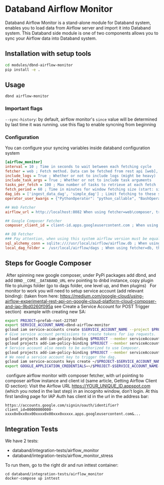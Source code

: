 # Databand Airflow Monitor

Databand Airflow Monitor is a stand-alone module for Databand system, enables you to load data from Airflow server and import it into Databand system.
This Databand side module is one of two components allows you to sync your Airflow data into Databand system.

## Installation with setup tools

```bash
cd modules/dbnd-airflow-monitor
pip install -e .
```

## Usage

`dbnd airflow-monitor`

### Important flags

`--sync-history`: by default, airflow monitor's `since` value will be determined by last time it was running. use this flag to enable syncning from beginning

### Configuration

You can configure your syncing variables inside databand configuration system

```cfg
[airflow_monitor]
interval = 10 ; Time in seconds to wait between each fetching cycle
fetcher = web ; Fetch method. Data can be fetched from rest api [web], from google composer [composer], or directly from db [db]
include_logs = True ; Whether or not to include logs (might be heavy)
include_task_args = True ; Whether or not to include task arguments
tasks_per_fetch = 100 ; Max number of tasks to retrieve at each fetch
fetch_period = 60 ; Time in minutes for window fetching size (start: since, end: since + period)
dag_ids = ['ingest_data_dag', 'simple_dag'] ; Limit fetching to these specific dag ids
operator_user_kwargs = {"PythonOperator": "python_callable", "BashOperator": "bash_command"} ; Control which task arguments should be treated as user instead of system

## Web Fetcher
airflow_url = http://localhost:8082 When using fetcher=web\composer, try fetch from this Airflow url (using suffix admin/data_export_plugin/export_data)

## Google Composer Fetcher
composer_client_id = client-id.apps.googleusercontent.com ; When using fetcher=web\composer, try fetch from this url

## DB Fetcher
### Pay attention, when using this system airflow version must be equal to databand's airflow version
sql_alchemy_conn = sqlite:////usr/local/airflow/airflow.db ; When using fetcher=db, use this sql connection string
local_dag_folder =  /usr/local/airflow/dags ; When using fetcher=db, this is the dag folder location
```

## Steps for Google Composer

​
After spinning new google composer, under PyPi packages add dbnd, and add `DBND__CORE__DATABAND_URL` env pointing to dnbd instance, copy plugin file to pluings folder (go to dags folder, one level up, and then plugins)
​
​
For monitor to work you will need to setup service account (add relevant binding):
(taken from here: https://medium.com/google-cloud/using-airflow-experimental-rest-api-on-google-cloud-platform-cloud-composer-and-iap-9bd0260f095a
see Create a Service Account for POST Trigger section)
​
example with creating new SA:

```bash
export PROJECT=prefab-root-227507
export SERVICE_ACCOUNT_NAME=dbnd-airflow-monitor
gcloud iam service-accounts create $SERVICE_ACCOUNT_NAME --project $PROJECT
# Give service account permissions to create tokens for iap requests.
gcloud projects add-iam-policy-binding $PROJECT --member serviceAccount:$SERVICE_ACCOUNT_NAME@$PROJECT.iam.gserviceaccount.com --role roles/iam.serviceAccountTokenCreator
gcloud projects add-iam-policy-binding $PROJECT --member serviceAccount:$SERVICE_ACCOUNT_NAME@$PROJECT.iam.gserviceaccount.com --role roles/iam.serviceAccountActor
# Service account also needs to be authorized to use Composer.
gcloud projects add-iam-policy-binding $PROJECT --member serviceAccount:$SERVICE_ACCOUNT_NAME@$PROJECT.iam.gserviceaccount.com --role roles/composer.user
# We need a service account key to trigger the dag.
gcloud iam service-accounts keys create ~/$PROJECT-$SERVICE_ACCOUNT_NAME-key.json --iam-account=$SERVICE_ACCOUNT_NAME@$PROJECT.iam.gserviceaccount.com
export GOOGLE_APPLICATION_CREDENTIALS=~/$PROJECT-$SERVICE_ACCOUNT_NAME-key.json
```

​
configure airflow monitor with composer fetcher, with url pointing to composer airflow instance and client id (same article, Getting Airflow Client ID section):
Visit the Airflow URL https://YOUR_UNIQUE_ID.appspot.com (which you noted in the last step) in an incognito window, don’t login. At this first landing page for IAP Auth has client id in the url in the address bar:

```
https://accounts.google.com/signin/oauth/identifier?client_id=00000000000-xxxx0x0xx0xx00xxxx0x00xxx0xxxxx.apps.googleusercontent.com&...
```

## Integration Tests

We have 2 tests:

-   databand/integration-tests/airflow_monitor
-   databand/integration-tests/airflow_monitor_stress

To run them, go to the right dir and run inttest container:

```
cd databand/integration-tests/airflow_monitor
docker-compose up inttest
```

